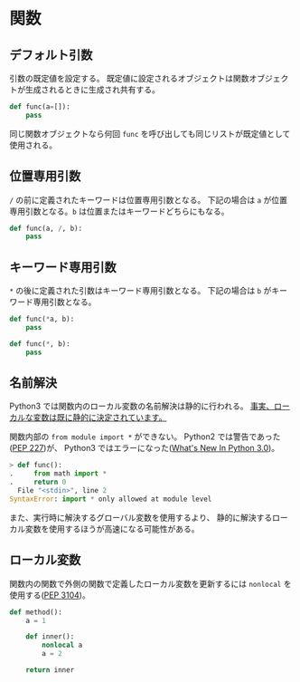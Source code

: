 # 関数

## デフォルト引数

引数の既定値を設定する。
既定値に設定されるオブジェクトは関数オブジェクトが生成されるときに生成され共有する。

```python
def func(a=[]):
    pass
```

同じ関数オブジェクトなら何回 `func` を呼び出しても同じリストが既定値として使用される。

## 位置専用引数

`/` の前に定義されたキーワードは位置専用引数となる。
下記の場合は `a` が位置専用引数となる。`b` は位置またはキーワードどちらにもなる。

```python
def func(a, /, b):
    pass
```

## キーワード専用引数

`*` の後に定義された引数はキーワード専用引数となる。
下記の場合は `b` がキーワード専用引数となる。

```python
def func(*a, b):
    pass

def func(*, b):
    pass
```

## 名前解決

Python3 では関数内のローカル変数の名前解決は静的に行われる。
[事実、ローカルな変数は既に静的に決定されています。](https://docs.python.org/ja/3/tutorial/classes.html#python-scopes-and-namespaces)

関数内部の `from module import *` ができない。
Python2 では警告であった([PEP 227](https://peps.python.org/pep-0227/))が、
Python3 ではエラーになった([What's New In Python 3.0](https://docs.python.org/ja/3/whatsnew/3.0.html#removed-syntax))。

```python
> def func():
.     from math import *
.     return 0
  File "<stdin>", line 2
SyntaxError: import * only allowed at module level
```

また、実行時に解決するグローバル変数を使用するより、
静的に解決するローカル変数を使用するほうが高速になる可能性がある。

## ローカル変数

関数内の関数で外側の関数で定義したローカル変数を更新するには `nonlocal` を使用する([PEP 3104](https://peps.python.org/pep-3104/))。

```python
def method():
    a = 1

    def inner():
        nonlocal a
        a = 2

    return inner
```
